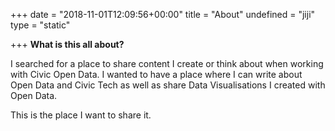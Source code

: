 +++
date = "2018-11-01T12:09:56+00:00"
title = "About"
undefined = "jiji"
type = "static"

+++
**What is this all about?**

I searched for a place to share content I create or think about when working with Civic Open Data. I wanted to have a place where I can write about Open Data and Civic Tech as well as share Data Visualisations I created with Open Data.

This is the place I want to share it. 
